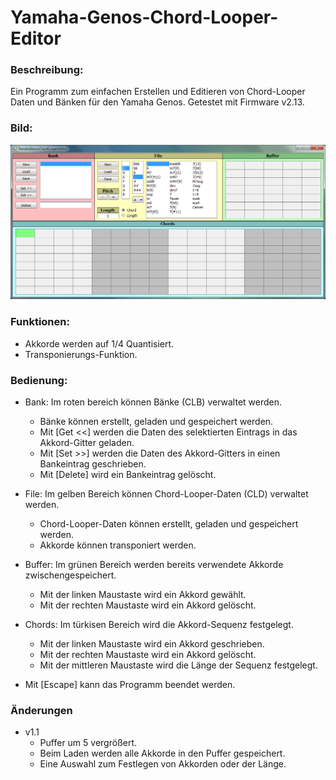 # Yamaha-Genos-Chord-Looper-Editor

### Beschreibung:
Ein Programm zum einfachen Erstellen und Editieren von Chord-Looper Daten und Bänken für den Yamaha Genos. Getestet mit Firmware v2.13.

### Bild:
![Screenshot](Screenshot.png)

### Funktionen:
- Akkorde werden auf 1/4 Quantisiert.
- Transponierungs-Funktion.

### Bedienung:
- Bank: Im roten bereich können Bänke (CLB) verwaltet werden.
  - Bänke können erstellt, geladen und gespeichert werden.
  - Mit [Get <<] werden die Daten des selektierten Eintrags in das Akkord-Gitter geladen.
  - Mit [Set >>] werden die Daten des Akkord-Gitters in einen Bankeintrag geschrieben.
  - Mit [Delete] wird ein Bankeintrag gelöscht.

- File: Im gelben Bereich können Chord-Looper-Daten (CLD) verwaltet werden.
  - Chord-Looper-Daten können erstellt, geladen und gespeichert werden.
  - Akkorde können transponiert werden.

- Buffer: Im grünen Bereich werden bereits verwendete Akkorde zwischengespeichert.
  - Mit der linken Maustaste wird ein Akkord gewählt.
  - Mit der rechten Maustaste wird ein Akkord gelöscht.

- Chords: Im türkisen Bereich wird die Akkord-Sequenz festgelegt.
  - Mit der linken Maustaste wird ein Akkord geschrieben.
  - Mit der rechten Maustaste wird ein Akkord gelöscht.
  - Mit der mittleren Maustaste wird die Länge der Sequenz festgelegt.

- Mit [Escape] kann das Programm beendet werden.

### Änderungen
- v1.1
  - Puffer um 5 vergrößert.
  - Beim Laden werden alle Akkorde in den Puffer gespeichert.
  - Eine Auswahl zum Festlegen von Akkorden oder der Länge.
